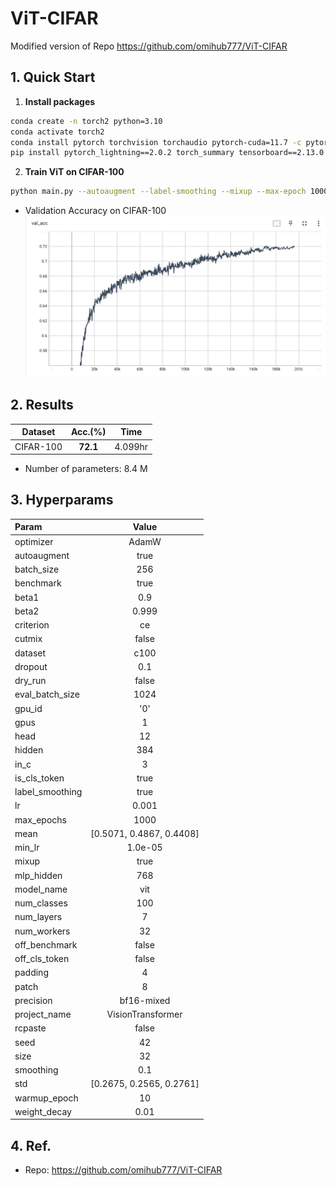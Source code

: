 # ViT-CIFAR

Modified version of Repo https://github.com/omihub777/ViT-CIFAR

## 1. Quick Start

1. **Install packages**

```sh
conda create -n torch2 python=3.10
conda activate torch2
conda install pytorch torchvision torchaudio pytorch-cuda=11.7 -c pytorch -c nvidia
pip install pytorch_lightning==2.0.2 torch_summary tensorboard==2.13.0 warmup_scheduler
```

2. **Train ViT on CIFAR-100**

```sh
python main.py --autoaugment --label-smoothing --mixup --max-epoch 1000 --num-layers 7 --head 12 --hidden 384 --dropout 0.1 --dataset c100 --patch 8 --mlp-hidden 768 --warmup-epoch 10 --weight-decay 0.01 --seed 42 --batch-size 256 --gpu-id 0
```


* Validation Accuracy on CIFAR-100
![Val. Acc. C100](imgs/val_acc.jpg)

## 2. Results

|Dataset|Acc.(%)|Time|
|:--:|:--:|:--:|
|CIFAR-100|**72.1**|4.099hr|

* Number of parameters: 8.4 M



## 3. Hyperparams

|Param|Value|
|:--|:--:|
|optimizer|AdamW|
|autoaugment| true|                                                                                 
|batch_size| 256|                                                                                   
|benchmark| true|                                                                                   
|beta1| 0.9 |                                                                                       
|beta2| 0.999 |                                                                                     
|criterion| ce |                                                                                    
|cutmix| false |                                                                                  
|dataset| c100  |                                                                                 
|dropout| 0.1 |                                                                                     
|dry_run| false |                                                                                   
|eval_batch_size| 1024 |                                                                 
|gpu_id| '0' |                                                                                 
|gpus| 1 |                                                                  
|head| 12 |                                                                                       
|hidden| 384 |                                                                                   
|in_c| 3 |                                                                                        
|is_cls_token| true |                                                                               
|label_smoothing| true |                                                                          
|lr| 0.001 |                                                                                    
|max_epochs| 1000 |                                                                              
|mean| [0.5071, 0.4867, 0.4408]|                                                                                         
|min_lr| 1.0e-05 |                                                                                  
|mixup| true |                                                                             
|mlp_hidden| 768 |                                                                             
|model_name| vit |                                                                                 
|num_classes| 100 |                                                                                 
|num_layers| 7 |                                                                                    
|num_workers| 32 |                                                                                 
|off_benchmark| false |                                                                            
|off_cls_token| false |                                                                             
|padding| 4 |                                                                                      
|patch| 8 |                                                                                      
|precision| bf16-mixed |                                                                            
|project_name| VisionTransformer |                                                                
|rcpaste| false |                                                                                 
|seed| 42 |                                                                                       
|size| 32 |                                                                                    
|smoothing| 0.1 |                                                                          
|std| [0.2675, 0.2565, 0.2761]|                                                                                         
|warmup_epoch| 10 |                                                                                 
|weight_decay| 0.01 |




## 4. Ref.
* Repo: https://github.com/omihub777/ViT-CIFAR